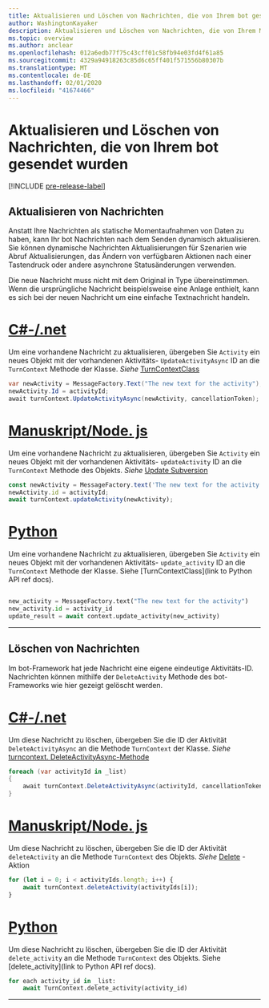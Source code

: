 ```yaml
---
title: Aktualisieren und Löschen von Nachrichten, die von Ihrem bot gesendet wurden
author: WashingtonKayaker
description: Aktualisieren und Löschen von Nachrichten, die von Ihrem Microsoft Teams-bot gesendet wurden
ms.topic: overview
ms.author: anclear
ms.openlocfilehash: 012a6edb77f75c43cff01c58fb94e03fd4f61a85
ms.sourcegitcommit: 4329a94918263c85d6c65ff401f571556b80307b
ms.translationtype: MT
ms.contentlocale: de-DE
ms.lasthandoff: 02/01/2020
ms.locfileid: "41674466"
---
```

# <a name="update-and-delete-messages-sent-from-your-bot"></a>Aktualisieren und Löschen von Nachrichten, die von Ihrem bot gesendet wurden

[!INCLUDE [pre-release-label](~/includes/v4-to-v3-pointer-bots.md)]

## <a name="updating-messages"></a>Aktualisieren von Nachrichten

Anstatt Ihre Nachrichten als statische Momentaufnahmen von Daten zu haben, kann Ihr bot Nachrichten nach dem Senden dynamisch aktualisieren. Sie können dynamische Nachrichten Aktualisierungen für Szenarien wie Abruf Aktualisierungen, das Ändern von verfügbaren Aktionen nach einer Tastendruck oder andere asynchrone Statusänderungen verwenden.

Die neue Nachricht muss nicht mit dem Original in Type übereinstimmen. Wenn die ursprüngliche Nachricht beispielsweise eine Anlage enthielt, kann es sich bei der neuen Nachricht um eine einfache Textnachricht handeln.

# <a name="cnettabdotnet"></a>[C#-/.net](#tab/dotnet)

Um eine vorhandene Nachricht zu aktualisieren, übergeben Sie `Activity` ein neues Objekt mit der vorhandenen Aktivitäts- `UpdateActivityAsync` ID an die `TurnContext` Methode der Klasse. *Siehe* [TurnContextClass](/dotnet/api/microsoft.bot.builder.turncontext?view=botbuilder-dotnet-stable)

```csharp
var newActivity = MessageFactory.Text("The new text for the activity");
newActivity.Id = activityId;
await turnContext.UpdateActivityAsync(newActivity, cancellationToken);
```

# <a name="typescriptnodejstabtypescript"></a>[Manuskript/Node. js](#tab/typescript)

Um eine vorhandene Nachricht zu aktualisieren, übergeben Sie `Activity` ein neues Objekt mit der vorhandenen Aktivitäts- `updateActivity` ID an die `TurnContext` Methode des Objekts. *Siehe* [Update Subversion](/javascript/api/botbuilder-core/turncontext?view=botbuilder-ts-latest#updateactivity-partial-activity--)

```typescript
const newActivity = MessageFactory.text('The new text for the activity');
newActivity.id = activityId;
await turnContext.updateActivity(newActivity);
```

# <a name="pythontabpython"></a>[Python](#tab/python)

Um eine vorhandene Nachricht zu aktualisieren, übergeben Sie `Activity` ein neues Objekt mit der vorhandenen Aktivitäts- `update_activity` ID an die `TurnContext` Methode der Klasse. Siehe [TurnContextClass](link to Python API ref docs).

```python

new_activity = MessageFactory.text("The new text for the activity")
new_activity.id = activity_id
update_result = await context.update_activity(new_activity)

```

---

## <a name="deleting-messages"></a>Löschen von Nachrichten

Im bot-Framework hat jede Nachricht eine eigene eindeutige Aktivitäts-ID.
Nachrichten können mithilfe der `DeleteActivity` Methode des bot-Frameworks wie hier gezeigt gelöscht werden.

# <a name="cnettabdotnet"></a>[C#-/.net](#tab/dotnet)

Um diese Nachricht zu löschen, übergeben Sie die ID der Aktivität `DeleteActivityAsync` an die Methode `TurnContext` der Klasse. *Siehe* [turncontext. DeleteActivityAsync-Methode](/dotnet/api/microsoft.bot.builder.turncontext.deleteactivityasync?view=botbuilder-dotnet-stable)

```csharp
foreach (var activityId in _list)
{
    await turnContext.DeleteActivityAsync(activityId, cancellationToken);
}
```

# <a name="typescriptnodejstabtypescript"></a>[Manuskript/Node. js](#tab/typescript)

Um diese Nachricht zu löschen, übergeben Sie die ID der Aktivität `deleteActivity` an die Methode `TurnContext` des Objekts. *Siehe* [Delete](/javascript/api/botbuilder-core/turncontext?view=botbuilder-ts-latest#deleteactivity-string---partial-conversationreference--) -Aktion

```typescript
for (let i = 0; i < activityIds.length; i++) {
    await turnContext.deleteActivity(activityIds[i]);
}
```

# <a name="pythontabpython"></a>[Python](#tab/python)

Um diese Nachricht zu löschen, übergeben Sie die ID der Aktivität `delete_activity` an die Methode `TurnContext` des Objekts. Siehe [delete_activity](link to Python API ref docs).

```python
for each activity_id in _list:
    await TurnContext.delete_activity(activity_id)
```

---

